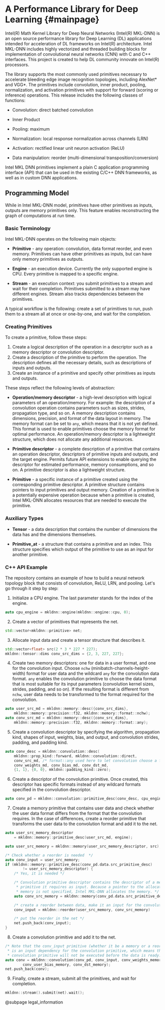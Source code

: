 A Performance Library for Deep Learning {#mainpage}
================

Intel(R) Math Kernel Library for Deep Neural Networks (Intel(R) MKL-DNN) is an
open source performance library for Deep Learning (DL) applications intended
for acceleration of DL frameworks on Intel(R) architecture. Intel MKL-DNN
includes highly vectorized and threaded building blocks for implementation of
convolutional neural networks (CNN) with C and C++ interfaces. This
project is created to help DL community innovate on Intel(R) processors.

The library supports the most commonly used primitives necessary to accelerate
bleeding edge image recognition topologies, including AlexNet* and VGG*. The 
primitives include convolution, inner product, pooling, normalization, and
activation primitives with support for forward (scoring or inference)
operations. This release includes the following classes of functions:

* Convolution: direct batched convolution

* Inner Product

* Pooling: maximum

* Normalization: local response normalization across channels (LRN)

* Activation: rectified linear unit neuron activation (ReLU)

* Data manipulation: reorder (multi-dimensional transposition/conversion)

Intel MKL DNN primitives implement a plain C application programming
interface (API) that can be used in the existing C/C++ DNN frameworks, as well
as in custom DNN applications.

## Programming Model

While in Intel MKL-DNN model, primitives have other primitives as inputs, outputs are
memory primitives only. This feature enables reconstructing the graph of
computations at run time.


### Basic Terminology

Intel MKL-DNN operates on the following main objects:

* **Primitive** - any operation: convolution, data format reorder, and even
  memory. Primitives can have other primitives as inputs, but can have only
  memory primitives as outputs.

* **Engine** - an execution device. Currently the only supported engine is CPU.
  Every primitive is mapped to a specific engine.

* **Stream** - an execution context: you submit primitives to a stream and
  wait for their completion. Primitives submitted to a stream may have
  different engines. Stream also tracks dependencies between the primitives.

A typical workflow is the following: create a set of primitives to run,
push them to a stream all at once or one-by-one, and wait for the completion.

### Creating Primitives

To create a primitive, follow these steps:
1. Create a logical description of the operation in a descriptor such as a memory
   descriptor or convolution descriptor.
2. Create a description of the primitive to perform the operation. The description
   defines all the necessary details, such as descriptions of inputs and outputs.
3. Create an instance of a primitive and specify other primitives as inputs
   and outputs.

These steps reflect the following levels of abstraction:

* **Operation/memory descriptor** - a high-level description with logical
  parameters of an operation/memory. For example: the description of a
  convolution operation contains parameters such as sizes, strides, propagation
  type, and so on. A memory description contains dimensions, precision, and
  format of the data layout in memory. The memory format can be set to `any`, which
  means that it is not yet defined. This format is used to enable primitives choose
  the memory format for optimal performance. An operation/memory descriptor is a
  lightweight structure, which does not allocate any additional resources.

* **Primitive descriptor** - a complete description of a primitive that contains
  an operation descriptor, descriptors of primitive inputs and outputs, and the
  target engine. Permits future API extensions to enable querying the descriptor
  for estimated performance, memory consumptions, and so on. A primitive
  descriptor is also a lightweight structure.

* **Primitive** - a specific instance of a primitive created using the
  corresponding primitive descriptor. A primitive structure contains pointers
  to input primitives and output memory. Creation of a primitive is a potentially
  expensive operation because when a primitive is created, Intel MKL-DNN allocates
  resources that are needed to execute the primitive.

### Auxiliary Types

* **Tensor** - a data description that contains the number of dimensions the data
  has and the dimensions themselves.

* **Primitive_at** - a structure that contains a primitive and an index. This
  structure specifies which output of the primitive to use as an input for
  another primitive.

### C++ API Example

The repository contains an example of how to build a neural network topology
block that consists of convolution, ReLU, LRN, and pooling. Let's go through it
step by step:


1. Initialize a CPU engine. The last parameter stands for the index of the
   engine.
~~~cpp
auto cpu_engine = mkldnn::engine(mkldnn::engine::cpu, 0);
~~~

2. Create a vector of primitives that represents the net.
~~~cpp
std::vector<mkldnn::primitive> net;
~~~

3. Allocate input data and create a tensor structure that describes it.
~~~cpp
std::vector<float> src(2 * 3 * 227 * 227);
mkldnn::tensor::dims conv_src_dims = {2, 3, 227, 227};
~~~

4. Create two memory descriptors: one for data in a user format, and one for
   the convolution input. Choose `nchw` (minibatch-channels-height-width)
   format for user data and the wildcard `any` for the convolution data format.
  `any` enables the convolution primitive to choose the data format
   that is most suitable for its input parameters (convolution kernel
   sizes, strides, padding, and so on). If the resulting format is different
   from `nchw`, user data needs to be transformed to the format required for
   the convolution.
~~~cpp
auto user_src_md = mkldnn::memory::desc({conv_src_dims},
    mkldnn::memory::precision::f32, mkldnn::memory::format::nchw);
auto conv_src_md = mkldnn::memory::desc({conv_src_dims},
    mkldnn::memory::precision::f32, mkldnn::memory::format::any);
~~~

5. Create a convolution descriptor by specifying the algorithm, propagation
   kind, shapes of input, weights, bias, and output, and convolution strides,
   padding, and padding kind.
~~~cpp
auto conv_desc = mkldnn::convolution::desc(
    mkldnn::prop_kind::forward, mkldnn::convolution::direct,
    conv_src_md, /* format::any used here to let convolution choose a format */
    conv_weights_md, conv_bias_md, conv_dst_md,
    {1, 1}, {0, 0}, mkldnn::padding_kind::zero);
~~~

6. Create a descriptor of the convolution primitive. Once created, this descriptor
   has specific formats instead of any wildcard formats specified
   in the convolution descriptor.
~~~cpp
auto conv_pd = mkldnn::convolution::primitive_desc(conv_desc, cpu_engine);
~~~

7. Create a memory primitive that contains user data and check whether the user
   data format differs from the format that the convolution requires. In the case
   of differences, create a reorder primitive that transforms the user data to the
   convolution format and add it to the net.
~~~cpp
auto user_src_memory_descriptor
    = mkldnn::memory::primitive_desc(user_src_md, engine);

auto user_src_memory = mkldnn::memory(user_src_memory_descriptor, src);

/* Check whether a reorder is needed  */
auto conv_input = user_src_memory;
if (mkldnn::memory::primitive_desc(conv_pd.data.src_primitive_desc)
        != user_src_memory_descriptor) {
    /* Yes, it is needed */

    /* Convolution primitive descriptor contains the descriptor of a memory
     * primitive it requires as input. Because a pointer to the allocated
     * memory is not specified, Intel MKL-DNN allocates the memory. */
    auto conv_src_memory = mkldnn::memory(conv_pd.data.src_primitive_desc);

    /* create a reorder between data, make it an input for the convolution */
    conv_input = mkldnn::reorder(user_src_memory, conv_src_memory)

    /* put the reorder in the net */
    net.push_back(conv_input);
}
~~~

8. Create a convolution primitive and add it to the net.
~~~cpp
/* Note that the conv_input primitive (whether it be a memory or a reorder)
 * is an input dependency for the convolution primitive, which means that the
 * convolution primitive will not be executed before the data is ready. */
auto conv = mkldnn::convolution(conv_pd, conv_input, conv_weights_memory,
        conv_user_bias_memory, conv_dst_memory);
net.push_back(conv);
~~~

9. Finally, create a stream, submit all the primitives, and wait for
    completion.
~~~cpp
mkldnn::stream().submit(net).wait();
~~~

@subpage legal_information

